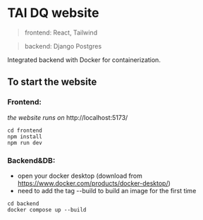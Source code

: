 # TAI DQ website

> frontend: React, Tailwind

> backend: Django Postgres

Integrated backend with Docker for containerization.

## To start the website

### Frontend:

<i>the website runs on</i> http://localhost:5173/

```
cd frontend
npm install
npm run dev
```

### Backend&DB:

- open your docker desktop (download from https://www.docker.com/products/docker-desktop/)
- need to add the tag --build to build an image for the first time

```
cd backend
docker compose up --build
```

<!-- # TrustAi

TrustAi website

> frontend: React, Tailwind

> backend: Python Django

## To start the Website

### Virtual Environment
Stay in the directory, create `.venv` folder

```
python3 -m venv .venv
```

Activate `.venv`

```
. .venv/bin/activate
```

Check activated Python

```
which python3
```

Upgrade `pip`

```
pip install --upgrade pip
```

Install packages

```
pip install -r requirements.txt
```

---

### Frontend
Go to frontend and install packages

```
cd frontend
yarn install
```
or `npm install` (whatever works)

Start the frontend...

```
yarn run dev
```

the website runs on http://localhost:5173/

---

### Backend
Open another terminal and go to backend

```
cd backend
```

#### Set up PostgreSQL
Note: MacOS instructions only

##### Names for user, password, db, etc.
- Host: `127.0.0.1` or `localhost`
- Port: `5432`
- User: `ntuimproject`
- Password: `ntuim`
- Database Name: `ntuimprojectdatabase`

Install PostgreSQL and start it
```
brew tap homebrew/services
brew install postgresql
brew services start postgresql
```

Enter Postgresql

```
psql postgres
```

then the terminal will be like:

```
postgres=# blablabla
```

Create New User

- ‘;’ cannot be omitted!
- note the `postgres=#` is the start of the line, no need to type it

```
postgres=# CREATE ROLE username WITH LOGIN PASSWORD 'quoted password';
```

enter `\du` to check if user is created

Add `CREATEDB` Permission to the Users to Allow Them to Create Databases:

```
ALTER ROLE username CREATEDB;
```
then quit by `\q`

Re-enter Postgresql with User Identity

```
psql postgres -U username
```

then the terminal will be like:

```
postgres=> blablabla
```

Under the Identification of this User, Create a Database

```
postgres=> CREATE DATABASE database_name;
```

check database and its user by `\l`

#### Download PgAdmin4
link: https://www.pgadmin.org/download/

and refer to this page for creating a database
https://www.codementor.io/@engineerapart/getting-started-with-postgresql-on-mac-osx-are8jcopb


Finally, run the Django server

```
python3 manage.py runserver
```

and the server would run on port http://127.0.0.1:8000

<i>The CORS policy is dealt by using vite proxy</i> -->
